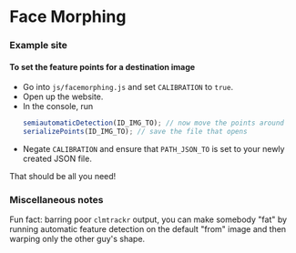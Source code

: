 # Face Morphing

### Example site
#### To set the feature points for a destination image
- Go into `js/facemorphing.js` and set `CALIBRATION` to `true`.
- Open up the website.
- In the console, run
  ```javascript
  semiautomaticDetection(ID_IMG_TO); // now move the points around
  serializePoints(ID_IMG_TO); // save the file that opens
  ```
- Negate `CALIBRATION` and ensure that `PATH_JSON_TO` is set to your newly created JSON file.

That should be all you need!

### Miscellaneous notes
Fun fact: barring poor `clmtrackr` output, you can make somebody "fat" by running automatic feature detection on the default "from" image and then warping only the other guy's shape.
